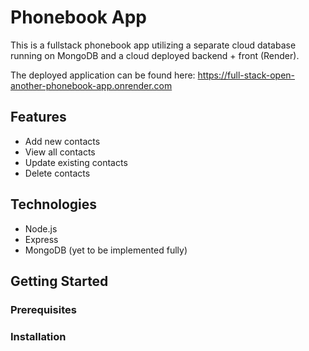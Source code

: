 # Phonebook App

This is a fullstack phonebook app utilizing a separate cloud database running on MongoDB and a cloud deployed backend + front (Render). 

The deployed application can be found here:
https://full-stack-open-another-phonebook-app.onrender.com

## Features

- Add new contacts
- View all contacts
- Update existing contacts
- Delete contacts

## Technologies

- Node.js
- Express
- MongoDB (yet to be implemented fully)

## Getting Started

### Prerequisites

### Installation